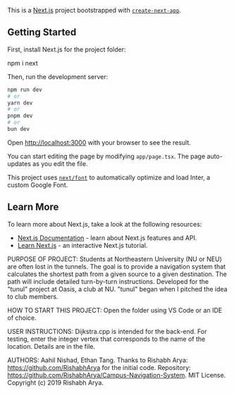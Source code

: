 This is a [Next.js](https://nextjs.org/) project bootstrapped with [`create-next-app`](https://github.com/vercel/next.js/tree/canary/packages/create-next-app).

## Getting Started

First, install Next.js for the project folder:

npm i next

Then, run the development server:

```bash
npm run dev
# or
yarn dev
# or
pnpm dev
# or
bun dev
```

Open [http://localhost:3000](http://localhost:3000) with your browser to see the result.

You can start editing the page by modifying `app/page.tsx`. The page auto-updates as you edit the file.

This project uses [`next/font`](https://nextjs.org/docs/basic-features/font-optimization) to automatically optimize and load Inter, a custom Google Font.

## Learn More

To learn more about Next.js, take a look at the following resources:

- [Next.js Documentation](https://nextjs.org/docs) - learn about Next.js features and API.
- [Learn Next.js](https://nextjs.org/learn) - an interactive Next.js tutorial.


PURPOSE OF PROJECT: Students at Northeastern University (NU or NEU) are often lost in the tunnels. The goal is to provide a navigation system that calculates the shortest path from a given source to a given destination. The path will include detailed turn-by-turn instructions. Developed for the "tunul" project at Oasis, a club at NU. "tunul" began when I pitched the idea to club members.

HOW TO START THIS PROJECT: Open the folder using VS Code or an IDE of choice.

USER INSTRUCTIONS: Dijkstra.cpp is intended for the back-end. For testing, enter the integer vertex that corresponds to the name of the location. Details are in the file.

AUTHORS: Aahil Nishad, Ethan Tang. Thanks to Rishabh Arya: https://github.com/RishabhArya for the initial code. Repository: https://github.com/RishabhArya/Campus-Navigation-System. MIT License. Copyright (c) 2019 Rishabh Arya.
